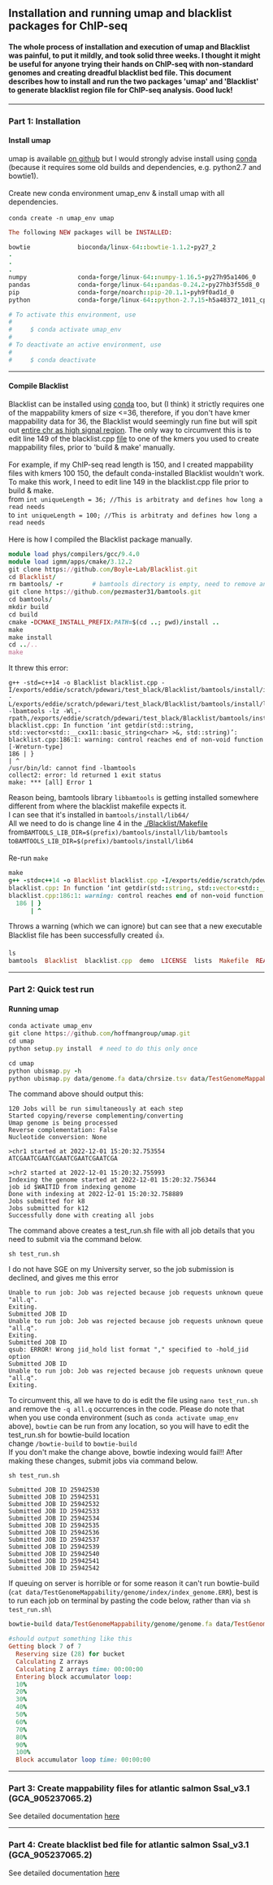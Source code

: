 ## Installation and running umap and blacklist packages for ChIP-seq

#### The whole process of installation and execution of umap and Blacklist was painful, to put it mildly, and took solid three weeks. I thought it might be useful for anyone trying their hands on ChIP-seq with non-standard genomes and creating dreadful blacklist bed file. This document describes how to install and run the two packages 'umap' and 'Blacklist' to generate blacklist region file for ChIP-seq analysis. Good luck!

---

### Part 1: Installation

#### Install umap
umap is available [on github](https://github.com/hoffmangroup/umap) but I would strongly advise install using [conda](https://anaconda.org/bioconda/umap) (because it requires some old builds and dependencies, e.g. python2.7 and bowtie1).
\
\
Create new conda environment umap_env & install umap with all dependencies.
\
\
`conda create -n umap_env umap`

```ruby
The following NEW packages will be INSTALLED:

bowtie             bioconda/linux-64::bowtie-1.1.2-py27_2
.
.
.
numpy              conda-forge/linux-64::numpy-1.16.5-py27h95a1406_0
pandas             conda-forge/linux-64::pandas-0.24.2-py27hb3f55d8_0
pip                conda-forge/noarch::pip-20.1.1-pyh9f0ad1d_0
python             conda-forge/linux-64::python-2.7.15-h5a48372_1011_cpython

# To activate this environment, use
#
#     $ conda activate umap_env
#
# To deactivate an active environment, use
#
#     $ conda deactivate

```
---

#### Compile Blacklist
Blacklist can be installed using [conda](https://anaconda.org/bioconda/encode-blacklist) too, but (I think) it strictly requires one of the mappability kmers  of size <=36, therefore, if you don't have kmer mappability data for 36, the Blacklist would seemingly run fine but will spit out [entire chr as high signal region](https://github.com/Boyle-Lab/Blacklist/issues/32). The only way to circumvent this is to edit line 149 of the blacklist.cpp [file](https://github.com/Boyle-Lab/Blacklist/blob/master/blacklist.cpp) to one of the kmers you used to create mappability files, prior to 'build & make' manually.
\
\
For example, if my ChIP-seq read length is 150, and I created mappability files with kmers 100 150, the default conda-installed Blacklist wouldn't work. To make this work, I need to edit line 149 in the blacklist.cpp file prior to build & make.\
from `int uniqueLength = 36; //This is arbitraty and defines how long a read needs`\
to `int uniqueLength = 100; //This is arbitraty and defines how long a read needs`
\
\
Here is how I compiled the Blacklist package manually.
```ruby
module load phys/compilers/gcc/9.4.0
module load igmm/apps/cmake/3.12.2
git clone https://github.com/Boyle-Lab/Blacklist.git
cd Blacklist/
rm bamtools/ -r        # bamtools directory is empty, need to remove and clone it afresh
git clone https://github.com/pezmaster31/bamtools.git
cd bamtools/
mkdir build
cd build
cmake -DCMAKE_INSTALL_PREFIX:PATH=$(cd ..; pwd)/install ..
make
make install
cd ../..
make
```
It threw this error:
```
g++ -std=c++14 -o Blacklist blacklist.cpp -I/exports/eddie/scratch/pdewari/test_black/Blacklist/bamtools/install/include/bamtools -L/exports/eddie/scratch/pdewari/test_black/Blacklist/bamtools/install/lib/bamtools -lbamtools -lz -Wl,-rpath,/exports/eddie/scratch/pdewari/test_black/Blacklist/bamtools/install/lib/bamtools
blacklist.cpp: In function ‘int getdir(std::string, std::vector<std::__cxx11::basic_string<char> >&, std::string)’:
blacklist.cpp:186:1: warning: control reaches end of non-void function [-Wreturn-type]
186 | }
| ^
/usr/bin/ld: cannot find -lbamtools
collect2: error: ld returned 1 exit status
make: *** [all] Error 1
```
Reason being, bamtools library `libbamtools` is getting installed somewhere different from where the blacklist makefile expects it.\
I can see that it's installed in `bamtools/install/lib64/`\
All we need to do is change line 4 in the [./Blacklist/Makefile](https://github.com/Boyle-Lab/Blacklist/blob/master/Makefile)\
from`BAMTOOLS_LIB_DIR=$(prefix)/bamtools/install/lib/bamtools`\
to`BAMTOOLS_LIB_DIR=$(prefix)/bamtools/install/lib64`\
\
Re-run `make`
```ruby
make
g++ -std=c++14 -o Blacklist blacklist.cpp -I/exports/eddie/scratch/pdewari/test_black/Blacklist/bamtools/install/include/bamtools -L/exports/eddie/scratch/pdewari/test_black/Blacklist/bamtools/install/lib64 -lbamtools -lz -Wl,-rpath,/exports/eddie/scratch/pdewari/test_black/Blacklist/bamtools/install/lib64
blacklist.cpp: In function ‘int getdir(std::string, std::vector<std::__cxx11::basic_string<char> >&, std::string)’:
blacklist.cpp:186:1: warning: control reaches end of non-void function [-Wreturn-type]
  186 | }
      | ^ 
```
Throws a warning (which we can ignore) but can see that a new executable Blacklist file has been successfully created :+1:.
```ruby
ls
bamtools  Blacklist  blacklist.cpp  demo  LICENSE  lists  Makefile  README.md

```

---


### Part 2: Quick test run

#### Running umap

```ruby
conda activate umap_env
git clone https://github.com/hoffmangroup/umap.git
cd umap
python setup.py install  # need to do this only once

cd umap
python ubismap.py -h
python ubismap.py data/genome.fa data/chrsize.tsv data/TestGenomeMappability all.q $BOWTIEDIR/bowtie-build --kmer 8 12 -write_script test_run.sh
```
The command above should output this:
```
120 Jobs will be run simultaneously at each step
Started copying/reverse complementing/converting
Umap genome is being processed
Reverse complementation: False
Nucleotide conversion: None

>chr1 started at 2022-12-01 15:20:32.753554
ATCGAATCGAATCGAATCGAATCGAATCGA

>chr2 started at 2022-12-01 15:20:32.755993
Indexing the genome started at 2022-12-01 15:20:32.756344
job id $WAITID from indexing genome
Done with indexing at 2022-12-01 15:20:32.758889
Jobs submitted for k8
Jobs submitted for k12
Successfully done with creating all jobs
```
The command above creates a test_run.sh file with all job details that you need to submit via the command below.
```
sh test_run.sh
```
I do not have SGE on my University server, so the job submission is declined, and gives me this error
```
Unable to run job: Job was rejected because job requests unknown queue "all.q".
Exiting.
Submitted JOB ID 
Unable to run job: Job was rejected because job requests unknown queue "all.q".
Exiting.
Submitted JOB ID 
qsub: ERROR! Wrong jid_hold list format "," specified to -hold_jid option
Submitted JOB ID 
Unable to run job: Job was rejected because job requests unknown queue "all.q".
Exiting.
```
To circumvent this, all we have to do is edit the file using `nano test_run.sh` and remove the `-q all.q` occurrences in the code.
Please do note that when you use conda environment (such as `conda activate umap_env` above), `bowtie` can be run from any location, so you will have to edit the test_run.sh for bowtie-build location\
change `/bowtie-build` to `bowtie-build`\
If you don't make the change above, bowtie indexing would fail!! After making these changes, submit jobs via command below.
```
sh test_run.sh

Submitted JOB ID 25942530
Submitted JOB ID 25942531
Submitted JOB ID 25942532
Submitted JOB ID 25942533
Submitted JOB ID 25942534
Submitted JOB ID 25942535
Submitted JOB ID 25942536
Submitted JOB ID 25942537
Submitted JOB ID 25942539
Submitted JOB ID 25942540
Submitted JOB ID 25942541
Submitted JOB ID 25942542
```
If queuing on server is horrible or for some reason it can't run bowtie-build\
(`cat data/TestGenomeMappability/genome/index/index_genome.ERR`), best is to run each job on terminal by pasting the code below, rather than via `sh test_run.sh`\

```ruby
bowtie-build data/TestGenomeMappability/genome/genome.fa data/TestGenomeMappability/genome/Umap_bowtie.ind

#should output something like this
Getting block 7 of 7
  Reserving size (28) for bucket
  Calculating Z arrays
  Calculating Z arrays time: 00:00:00
  Entering block accumulator loop:
  10%
  20%
  30%
  40%
  50%
  60%
  70%
  80%
  90%
  100%
  Block accumulator loop time: 00:00:00
```
---

### Part 3: Create mappability files for atlantic salmon Ssal_v3.1 (GCA_905237065.2)

See detailed documentation [here](https://github.com/Pooran-Dewari/umap-and-blacklist-ChIP-seq/blob/main/Run%20umap%20Atlantic%20salmon.md)

---

### Part 4: Create blacklist bed file for atlantic salmon Ssal_v3.1 (GCA_905237065.2)

See detailed documentation [here](https://github.com/Pooran-Dewari/umap-and-blacklist-ChIP-seq/blob/main/Run%20Blacklist%20Atlantic%20salmon.md)
